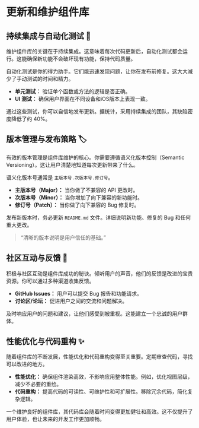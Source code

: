 ﻿# 更新和维护组件库

## 持续集成与自动化测试 🚀

维护组件库的关键在于持续集成。这意味着每次代码更新后，自动化测试都会运行。这能确保新功能不会破坏现有功能，保持代码质量。

自动化测试是你的得力助手。它们能迅速发现问题，让你在发布前修复。这大大减少了手动测试的时间和精力。

*   **单元测试：** 验证单个函数或方法的逻辑是否正确。
*   **UI 测试：** 确保用户界面在不同设备和iOS版本上表现一致。

通过这些测试，你可以自信地发布更新。据统计，采用持续集成的团队，其缺陷密度降低了约 40%。

## 版本管理与发布策略 🏷️

有效的版本管理是组件库维护的核心。你需要遵循语义化版本控制（Semantic Versioning）。这让用户清楚地知道每次更新带来了什么。

语义化版本号通常是 `主版本号.次版本号.修订号`。

*   **主版本号（Major）：** 当你做了不兼容的 API 更改时。
*   **次版本号（Minor）：** 当你增加了向下兼容的新功能时。
*   **修订号（Patch）：** 当你做了向下兼容的 Bug 修复时。

发布新版本时，务必更新 `README.md` 文件。详细说明新功能、修复的 Bug 和任何重大更改。

> “清晰的版本说明是用户信任的基础。”

## 社区互动与反馈 💬

积极与社区互动是组件库成功的秘诀。倾听用户的声音，他们的反馈是改进的宝贵资源。你可以通过多种渠道收集反馈。

*   **GitHub Issues：** 用户可以提交 Bug 报告和功能请求。
*   **讨论区/论坛：** 促进用户之间的交流和问题解决。

及时响应用户的问题和建议，让他们感受到被重视。这能建立一个忠诚的用户群体。

## 性能优化与代码重构 ✨

随着组件库的不断发展，性能优化和代码重构变得至关重要。定期审查代码，寻找可以改进的地方。

*   **性能优化：** 确保组件渲染高效，不影响应用整体性能。例如，优化视图层级，减少不必要的重绘。
*   **代码重构：** 提高代码的可读性、可维护性和可扩展性。移除冗余代码，简化复杂逻辑。

一个维护良好的组件库，其代码库会随着时间变得更加健壮和高效。这不仅提升了用户体验，也让未来的开发工作更加顺畅。